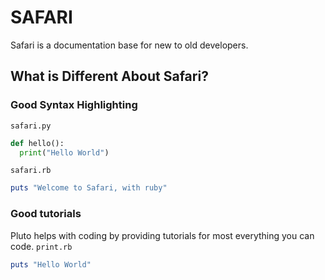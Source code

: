# SAFARI
Safari is a documentation base for new to old developers.

## What is Different About Safari?

### Good Syntax Highlighting
```safari.py```
```python
def hello():
  print("Hello World")
```
```safari.rb```
```ruby
puts "Welcome to Safari, with ruby"
```

### Good tutorials
Pluto helps with coding by providing tutorials for most everything you can code.
```print.rb```
```ruby
puts "Hello World"
```
